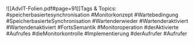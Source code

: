 
![[AdvIT-Folien.pdf#page=91]]Tags & Topics:
   #speicherbasiertesynchronisation
   #Monitorkonzept
   #Wartebedingung
   #SpeicherbasierteSynchronisation
   #Wartenderwieder
   #Wartenderaktiviert
   #Wartendenaktiviert
   #FortsSemantik
   #Monitoroperation
   #derAktivierte
   #Aufrufes
   #dieMonitorkontrolle
   #Implementierung
   #derAufrufer
   #Aufrufer